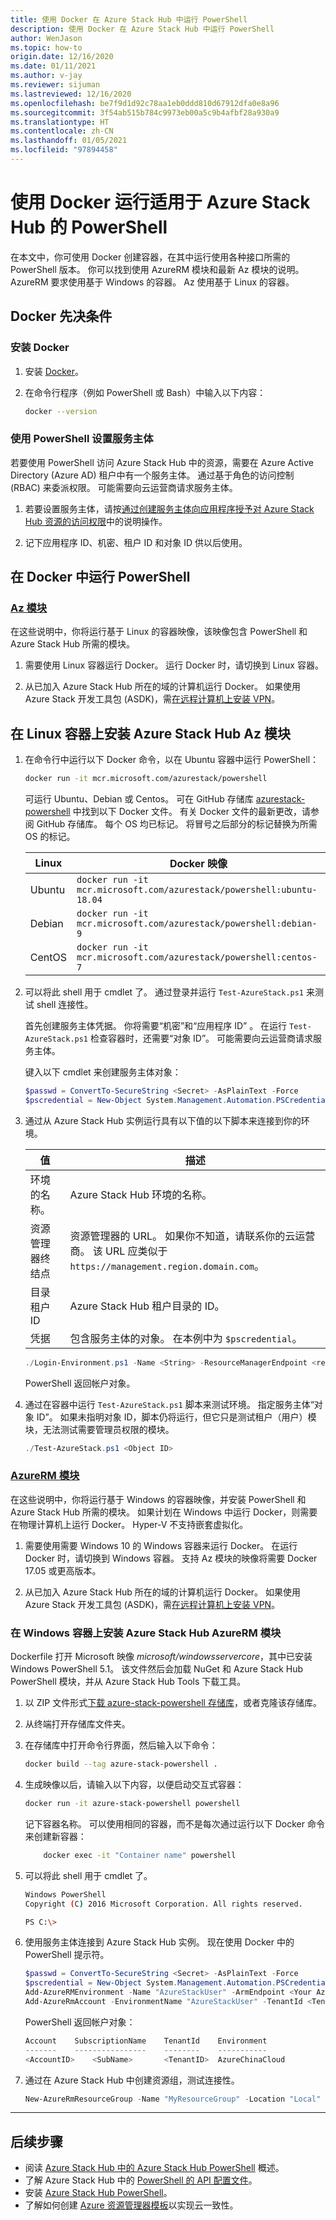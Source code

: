 ```yaml
---
title: 使用 Docker 在 Azure Stack Hub 中运行 PowerShell
description: 使用 Docker 在 Azure Stack Hub 中运行 PowerShell
author: WenJason
ms.topic: how-to
origin.date: 12/16/2020
ms.date: 01/11/2021
ms.author: v-jay
ms.reviewer: sijuman
ms.lastreviewed: 12/16/2020
ms.openlocfilehash: be7f9d1d92c78aa1eb0ddd810d67912dfa0e8a96
ms.sourcegitcommit: 3f54ab515b784c9973eb00a5c9b4afbf28a930a9
ms.translationtype: HT
ms.contentlocale: zh-CN
ms.lasthandoff: 01/05/2021
ms.locfileid: "97894458"
---
```

# <a name="use-docker-to-run-powershell-for-azure-stack-hub"></a>使用 Docker 运行适用于 Azure Stack Hub 的 PowerShell

在本文中，你可使用 Docker 创建容器，在其中运行使用各种接口所需的 PowerShell 版本。 你可以找到使用 AzureRM 模块和最新 Az 模块的说明。 AzureRM 要求使用基于 Windows 的容器。 Az 使用基于 Linux 的容器。

## <a name="docker-prerequisites"></a>Docker 先决条件

### <a name="install-docker"></a>安装 Docker

1. 安装 [Docker](https://docs.docker.com/install/)。

1. 在命令行程序（例如 PowerShell 或 Bash）中输入以下内容：

    ```bash
    docker --version
    ```

### <a name="set-up-a-service-principal-for-using-powershell"></a>使用 PowerShell 设置服务主体

若要使用 PowerShell 访问 Azure Stack Hub 中的资源，需要在 Azure Active Directory (Azure AD) 租户中有一个服务主体。 通过基于角色的访问控制 (RBAC) 来委派权限。 可能需要向云运营商请求服务主体。

1. 若要设置服务主体，请按[通过创建服务主体向应用程序授予对 Azure Stack Hub 资源的访问权限](../operator/azure-stack-create-service-principals.md?view=azs-2002)中的说明操作。

2. 记下应用程序 ID、机密、租户 ID 和对象 ID 供以后使用。

## <a name="run-powershell-in-docker"></a>在 Docker 中运行 PowerShell

### <a name="az-modules"></a>[Az 模块](#tab/az)

在这些说明中，你将运行基于 Linux 的容器映像，该映像包含 PowerShell 和 Azure Stack Hub 所需的模块。

1. 需要使用 Linux 容器运行 Docker。 运行 Docker 时，请切换到 Linux 容器。

1. 从已加入 Azure Stack Hub 所在的域的计算机运行 Docker。 如果使用 Azure Stack 开发工具包 (ASDK)，需[在远程计算机上安装 VPN](azure-stack-connect-azure-stack.md#connect-to-azure-stack-hub-with-vpn)。


## <a name="install-azure-stack-hub-az-module-on-a-linux-container"></a>在 Linux 容器上安装 Azure Stack Hub Az 模块

1. 在命令行中运行以下 Docker 命令，以在 Ubuntu 容器中运行 PowerShell：

    ```bash
    docker run -it mcr.microsoft.com/azurestack/powershell
    ```

    可运行 Ubuntu、Debian 或 Centos。 可在 GitHub 存储库 [azurestack-powershell](https://github.com/Azure/azurestack-powershell) 中找到以下 Docker 文件。 有关 Docker 文件的最新更改，请参阅 GitHub 存储库。 每个 OS 均已标记。 将冒号之后部分的标记替换为所需 OS 的标记。

    | Linux | Docker 映像 |
    | --- | --- |
    | Ubuntu | `docker run -it mcr.microsoft.com/azurestack/powershell:ubuntu-18.04` |
    | Debian | `docker run -it mcr.microsoft.com/azurestack/powershell:debian-9` |
    | CentOS | `docker run -it mcr.microsoft.com/azurestack/powershell:centos-7` |

2. 可以将此 shell 用于 cmdlet 了。 通过登录并运行 `Test-AzureStack.ps1` 来测试 shell 连接性。

    首先创建服务主体凭据。 你将需要“机密”和“应用程序 ID” 。 在运行 `Test-AzureStack.ps1` 检查容器时，还需要“对象 ID”。 可能需要向云运营商请求服务主体。

    键入以下 cmdlet 来创建服务主体对象：

    ```powershell  
    $passwd = ConvertTo-SecureString <Secret> -AsPlainText -Force
    $pscredential = New-Object System.Management.Automation.PSCredential('<ApplicationID>', $passwd)
    ```

5. 通过从 Azure Stack Hub 实例运行具有以下值的以下脚本来连接到你的环境。

    | 值 | 描述 |
    | --- | --- |
    | 环境的名称。 | Azure Stack Hub 环境的名称。 |
    | 资源管理器终结点 | 资源管理器的 URL。 如果你不知道，请联系你的云运营商。 该 URL 应类似于 `https://management.region.domain.com`。 | 
    | 目录租户 ID | Azure Stack Hub 租户目录的 ID。 | 
    | 凭据 | 包含服务主体的对象。 在本例中为 `$pscredential`。  |

    ```powershell
    ./Login-Environment.ps1 -Name <String> -ResourceManagerEndpoint <resource manager endpoint> -DirectoryTenantId <String> -Credential $pscredential
    ```

   PowerShell 返回帐户对象。

7. 通过在容器中运行 `Test-AzureStack.ps1` 脚本来测试环境。 指定服务主体“对象 ID”。 如果未指明对象 ID，脚本仍将运行，但它只是测试租户（用户）模块，无法测试需要管理员权限的模块。

    ```powershell  
    ./Test-AzureStack.ps1 <Object ID>
    ```

### <a name="azurerm-modules"></a>[AzureRM 模块](#tab/rm)

在这些说明中，你将运行基于 Windows 的容器映像，并安装 PowerShell 和 Azure Stack Hub 所需的模块。 如果计划在 Windows 中运行 Docker，则需要在物理计算机上运行 Docker。 Hyper-V 不支持嵌套虚拟化。

1. 需要使用需要 Windows 10 的 Windows 容器来运行 Docker。 在运行 Docker 时，请切换到 Windows 容器。 支持 Az 模块的映像将需要 Docker 17.05 或更高版本。

1. 从已加入 Azure Stack Hub 所在的域的计算机运行 Docker。 如果使用 Azure Stack 开发工具包 (ASDK)，需[在远程计算机上安装 VPN](azure-stack-connect-azure-stack.md#connect-to-azure-stack-hub-with-vpn)。

### <a name="install-azure-stack-hub-azurerm-module-on-a-windows-container"></a>在 Windows 容器上安装 Azure Stack Hub AzureRM 模块

Dockerfile 打开 Microsoft 映像 *microsoft/windowsservercore*，其中已安装 Windows PowerShell 5.1。 该文件然后会加载 NuGet 和 Azure Stack Hub PowerShell 模块，并从 Azure Stack Hub Tools 下载工具。

1. 以 ZIP 文件形式[下载 azure-stack-powershell 存储库](https://github.com/Azure-Samples/azure-stack-hub-powershell-in-docker.git)，或者克隆该存储库。

2. 从终端打开存储库文件夹。

3. 在存储库中打开命令行界面，然后输入以下命令：

    ```bash  
    docker build --tag azure-stack-powershell .
    ```

4. 生成映像以后，请输入以下内容，以便启动交互式容器：

    ```bash  
    docker run -it azure-stack-powershell powershell
    ```

    记下容器名称。 可以使用相同的容器，而不是每次通过运行以下 Docker 命令来创建新容器：

    ```bash  
        docker exec -it "Container name" powershell
    ```

5. 可以将此 shell 用于 cmdlet 了。

    ```bash
    Windows PowerShell
    Copyright (C) 2016 Microsoft Corporation. All rights reserved.

    PS C:\>
    ```

6. 使用服务主体连接到 Azure Stack Hub 实例。 现在使用 Docker 中的 PowerShell 提示符。 

    ```powershell
    $passwd = ConvertTo-SecureString <Secret> -AsPlainText -Force
    $pscredential = New-Object System.Management.Automation.PSCredential('<ApplicationID>', $passwd)
    Add-AzureRMEnvironment -Name "AzureStackUser" -ArmEndpoint <Your Azure Resource Manager endoint>
    Add-AzureRmAccount -EnvironmentName "AzureStackUser" -TenantId <TenantID> -ServicePrincipal -Credential $pscredential
    ```

   PowerShell 返回帐户对象：

    ```powershell  
    Account    SubscriptionName    TenantId    Environment
    -------    ----------------    --------    -----------
    <AccountID>    <SubName>       <TenantID>  AzureChinaCloud
    ```

7. 通过在 Azure Stack Hub 中创建资源组，测试连接性。

    ```powershell  
    New-AzureRmResourceGroup -Name "MyResourceGroup" -Location "Local"
    ```

---

## <a name="next-steps"></a>后续步骤

- 阅读 [Azure Stack Hub 中的 Azure Stack Hub PowerShell](azure-stack-powershell-overview.md) 概述。
- 了解 Azure Stack Hub 中的 [PowerShell 的 API 配置文件](azure-stack-version-profiles.md)。
- 安装 [Azure Stack Hub PowerShell](../operator/azure-stack-powershell-install.md)。
- 了解如何创建 [Azure 资源管理器模板](azure-stack-develop-templates.md)以实现云一致性。